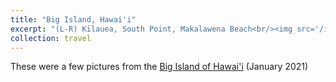 ```yaml
---
title: "Big Island, Hawai'i"
excerpt: "(L-R) Kīlauea, South Point, Makalawena Beach<br/><img src='/images/big-island-1.jpg'><img src='/images/big-island-2.jpg'><img src='/images/big-island-3.jpg'>"
collection: travel
---
```


These were a few pictures from the <a href="https://en.wikipedia.org/wiki/Hawaii_(island)">Big Island of Hawai'i</a> (January 2021)